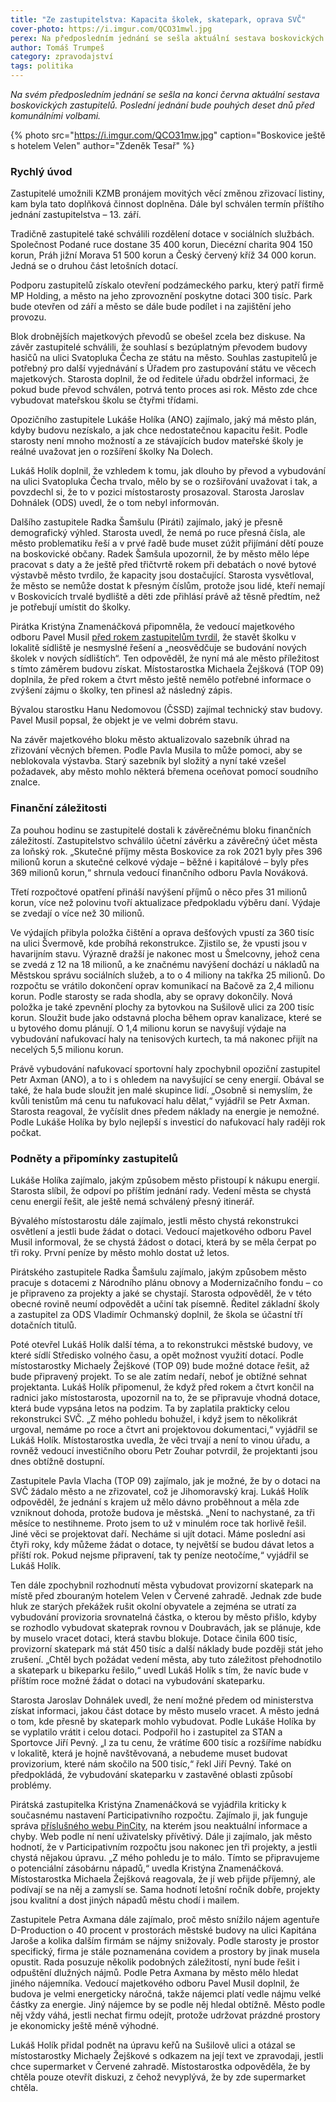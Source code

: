 ```yaml
---
title: "Ze zastupitelstva: Kapacita školek, skatepark, oprava SVČ"
cover-photo: https://i.imgur.com/QCO31mwl.jpg
perex: Na předposledním jednání se sešla aktuální sestava boskovických zastupitelů. Poslední jednání bude pouhých deset dnů před komunálními volbami.
author: Tomáš Trumpeš
category: zpravodajství
tags: politika
---
```


*Na svém předposledním jednání se sešla na konci června aktuální sestava boskovických zastupitelů. Poslední jednání bude pouhých deset dnů před komunálními volbami.*

{% photo src="https://i.imgur.com/QCO31mw.jpg" caption="Boskovice ještě s hotelem Velen" author="Zdeněk Tesař" %}

### Rychlý úvod

Zastupitelé umožnili KZMB pronájem movitých věcí změnou zřizovací listiny, kam byla tato doplňková činnost doplněna. Dále byl schválen termín příštího jednání zastupitelstva – 13. září.

Tradičně zastupitelé také schválili rozdělení dotace v sociálních službách. Společnost Podané ruce dostane 35 400 korun, Diecézní charita 904 150 korun, Práh jižní Morava 51 500 korun a Český červený kříž 34 000 korun. Jedná se o druhou část letošních dotací.

Podporu zastupitelů získalo otevření podzámeckého parku, který patří firmě MP Holding, a město na jeho zprovoznění poskytne dotaci 300 tisíc. Park bude otevřen od září a město se dále bude podílet i na zajištění jeho provozu.

Blok drobnějších majetkových převodů se obešel zcela bez diskuse. Na závěr zastupitelé schválili, že souhlasí s bezúplatným převodem budovy hasičů na ulici Svatopluka Čecha ze státu na město. Souhlas zastupitelů je potřebný pro další vyjednávání s Úřadem pro zastupování státu ve věcech majetkových. Starosta doplnil, že od ředitele úřadu obdržel informaci, že pokud bude převod schválen, potrvá tento proces asi rok. Město zde chce vybudovat mateřskou školu se čtyřmi třídami.

Opozičního zastupitele Lukáše Holíka (ANO) zajímalo, jaký má město plán, kdyby budovu nezískalo, a jak chce nedostatečnou kapacitu řešit. Podle starosty není mnoho možností a ze stávajících budov mateřské školy je reálné uvažovat jen o rozšíření školky Na Dolech.

Lukáš Holík doplnil, že vzhledem k tomu, jak dlouho by převod a vybudování na ulici Svatopluka Čecha trvalo, mělo by se o rozšiřování uvažovat i tak, a povzdechl si, že to v pozici místostarosty prosazoval. Starosta Jaroslav Dohnálek (ODS) uvedl, že o tom nebyl informován.

Dalšího zastupitele Radka Šamšulu (Piráti) zajímalo, jaký je přesně demografický výhled. Starosta uvedl, že nemá po ruce přesná čísla, ale město problematiku řeší a v prvé řadě bude muset zúžit přijímání dětí pouze na boskovické občany. Radek Šamšula upozornil, že by město mělo lépe pracovat s daty a že ještě před třičtvrtě rokem při debatách o nové bytové výstavbě město tvrdilo, že kapacity jsou dostačující. Starosta vysvětloval, že město se nemůže dostat k přesným číslům, protože jsou lidé, kteří nemají v Boskovicích trvalé bydliště a děti zde přihlásí právě až těsně předtím, než je potřebují umístit do školky.

Pirátka Kristýna Znamenáčková připomněla, že vedoucí majetkového odboru Pavel Musil [před rokem zastupitelům tvrdil](https://ohlasy.info/clanky/2021/05/zastupitelstvo.html), že stavět školku v lokalitě sídliště je nesmyslné řešení a „neosvědčuje se budování nových školek v nových sídlištích“. Ten odpověděl, že nyní má ale město příležitost s tímto záměrem budovu získat. Místostarostka Michaela Žejšková (TOP 09) doplnila, že před rokem a čtvrt město ještě nemělo potřebné informace o zvýšení zájmu o školky, ten přinesl až následný zápis.

Bývalou starostku Hanu Nedomovou (ČSSD) zajímal technický stav budovy. Pavel Musil popsal, že objekt je ve velmi dobrém stavu.

Na závěr majetkového bloku město aktualizovalo sazebník úhrad na zřizování věcných břemen. Podle Pavla Musila to může pomoci, aby se neblokovala výstavba. Starý sazebník byl složitý a nyní také vzešel požadavek, aby město mohlo některá břemena oceňovat pomocí soudního znalce.

### Finanční záležitosti

Za pouhou hodinu se zastupitelé dostali k závěrečnému bloku finančních záležitostí. Zastupitelstvo schválilo účetní závěrku a závěrečný účet města za loňský rok. „Skutečné příjmy města Boskovice za rok 2021 byly přes 396 milionů korun a skutečné celkové výdaje – běžné i kapitálové – byly přes 369 milionů korun,“ shrnula vedoucí finančního odboru Pavla Nováková.

Třetí rozpočtové opatření přináší navýšení příjmů o něco přes 31 milionů korun, více než polovinu tvoří aktualizace předpokladu výběru daní. Výdaje se zvedají o více než 30 milionů.

Ve výdajích přibyla položka čištění a oprava dešťových vpustí za 360 tisíc na ulici Švermově, kde probíhá rekonstrukce. Zjistilo se, že vpusti jsou v havarijním stavu. Výrazně dražší je nakonec most u Šmelcovny, jehož cena se zvedá z 12 na 18 milionů, a ke značnému navýšení dochází u nákladů na Městskou správu sociálních služeb, a to o 4 miliony na takřka 25 milionů. Do rozpočtu se vrátilo dokončení oprav komunikací na Bačově za 2,4 milionu korun. Podle starosty se rada shodla, aby se opravy dokončily. Nová položka je také zpevnění plochy za bytovkou na Sušilově ulici za 200 tisíc korun. Sloužit bude jako odstavná plocha během oprav kanalizace, které se u bytového domu plánují. O 1,4 milionu korun se navyšují výdaje na vybudování nafukovací haly na tenisových kurtech, ta má nakonec přijít na necelých 5,5 milionu korun.

Právě vybudování nafukovací sportovní haly zpochybnil opoziční zastupitel Petr Axman (ANO), a to i s ohledem na navyšující se ceny energií. Obával se také, že hala bude sloužit jen malé skupince lidí. „Osobně si nemyslím, že kvůli tenistům má cenu tu nafukovací halu dělat,“ vyjádřil se Petr Axman. Starosta reagoval, že vyčíslit dnes předem náklady na energie je nemožné. Podle Lukáše Holíka by bylo nejlepší s investicí do nafukovací haly raději rok počkat.

### Podněty a připomínky zastupitelů

Lukáše Holíka zajímalo, jakým způsobem město přistoupí k nákupu energií. Starosta slíbil, že odpoví po příštím jednání rady. Vedení města se chystá cenu energií řešit, ale ještě nemá schválený přesný itinerář.

Bývalého místostarostu dále zajímalo, jestli město chystá rekonstrukci osvětlení a jestli bude žádat o dotaci. Vedoucí majetkového odboru Pavel Musil informoval, že se chystá žádost o dotaci, která by se měla čerpat po tři roky. První peníze by město mohlo dostat už letos.

Pirátského zastupitele Radka Šamšulu zajímalo, jakým způsobem město pracuje s dotacemi z Národního plánu obnovy a Modernizačního fondu – co je připraveno za projekty a jaké se chystají. Starosta odpověděl, že v této obecné rovině neumí odpovědět a učiní tak písemně. Ředitel základní školy a zastupitel za ODS Vladimír Ochmanský doplnil, že škola se účastní tří dotačních titulů.

Poté otevřel Lukáš Holík další téma, a to rekonstrukci městské budovy, ve které sídlí Středisko volného času, a opět možnost využití dotací. Podle místostarostky Michaely Žejškové (TOP 09) bude možné dotace řešit, až bude připravený projekt. To se ale zatím nedaří, neboť je obtížné sehnat projektanta. Lukáš Holík připomenul, že když před rokem a čtvrt končil na radnici jako místostarosta, upozornil na to, že se připravuje vhodná dotace, která bude vypsána letos na podzim. Ta by zaplatila prakticky celou rekonstrukci SVČ. „Z mého pohledu bohužel, i když jsem to několikrát urgoval, nemáme po roce a čtvrt ani projektovou dokumentaci,“ vyjádřil se Lukáš Holík. Místostarostka uvedla, že věci trvají a není to vinou úřadu, a rovněž vedoucí investičního oboru Petr Zouhar potvrdil, že projektanti jsou dnes obtížně dostupní.

Zastupitele Pavla Vlacha (TOP 09) zajímalo, jak je možné, že by o dotaci na SVČ žádalo město a ne zřizovatel, což je Jihomoravský kraj. Lukáš Holík odpověděl, že jednání s krajem už mělo dávno proběhnout a měla zde vzniknout dohoda, protože budova je městská. „Není to nachystané, za tři měsíce to nestihneme. Proto jsem to už v minulém roce tak horlivě řešil. Jiné věci se projektovat daří. Necháme si ujít dotaci. Máme poslední asi čtyři roky, kdy můžeme žádat o dotace, ty největší se budou dávat letos a příští rok. Pokud nejsme připravení, tak ty peníze neotočíme,“ vyjádřil se Lukáš Holík.

Ten dále zpochybnil rozhodnutí města vybudovat provizorní skatepark na místě před zbouraným hotelem Velen v Červené zahradě. Jednak zde bude hluk ze starých překážek rušit okolní obyvatele a zejména se utratí za vybudování provizoria srovnatelná částka, o kterou by město přišlo, kdyby se rozhodlo vybudovat skateprak rovnou v Doubravách, jak se plánuje, kde by muselo vracet dotaci, která stavbu blokuje. Dotace činila 600 tisíc, provizorní skatepark má stát 450 tisíc a další náklady bude později stát jeho zrušení. „Chtěl bych požádat vedení města, aby tuto záležitost přehodnotilo a skatepark u bikeparku řešilo,“ uvedl Lukáš Holík s tím, že navíc bude v příštím roce možné žádat o dotaci na vybudování skateparku.

Starosta Jaroslav Dohnálek uvedl, že není možné předem od ministerstva získat informaci, jakou část dotace by město muselo vracet. A město jedná o tom, kde přesně by skatepark mohlo vybudovat. Podle Lukáše Holíka by se vyplatilo vrátit i celou dotaci. Podpořil ho i zastupitel za STAN a Sportovce Jiří Pevný. „I za tu cenu, že vrátíme 600 tisíc a rozšíříme nabídku v lokalitě, která je hojně navštěvovaná, a nebudeme muset budovat provizorium, které nám skočilo na 500 tisíc,“ řekl Jiří Pevný. Také on předpokládá, že vybudování skateparku v zastavěné oblasti způsobí problémy.

Pirátská zastupitelka Kristýna Znamenáčková se vyjádřila kriticky k současnému nastavení Participativního rozpočtu. Zajímalo ji, jak funguje správa [příslušného webu PinCity](https://boskovice.pincity.cz/), na kterém jsou neaktuální informace a chyby. Web podle ní není uživatelsky přívětivý. Dále ji zajímalo, jak město hodnotí, že v Participativním rozpočtu jsou nakonec jen tři projekty, a jestli chystá nějakou úpravu. „Z mého pohledu je to málo. Tímto se připravujeme o potenciální zásobárnu nápadů,“ uvedla Kristýna Znamenáčková. Místostarostka Michaela Žejšková reagovala, že jí web přijde příjemný, ale podívají se na něj a zamyslí se. Sama hodnotí letošní ročník dobře, projekty jsou kvalitní a dost jiných nápadů městu chodí i mailem.

Zastupitele Petra Axmana dále zajímalo, proč město snížilo nájem agentuře D-Production o 40 procent v prostorách městské budovy na ulici Kapitána Jaroše a kolika dalším firmám se nájmy snižovaly. Podle starosty je prostor specifický, firma je stále poznamenána covidem a prostory by jinak musela opustit. Rada posuzuje několik podobných záležitostí, nyní bude řešit i odpuštění dlužných nájmů. Podle Petra Axmana by město mělo hledat jiného nájemníka. Vedoucí majetkového odboru Pavel Musil doplnil, že budova je velmi energeticky náročná, takže nájemci platí vedle nájmu velké částky za energie. Jiný nájemce by se podle něj hledal obtížně. Město podle něj vždy váhá, jestli nechat firmu odejít, protože udržovat prázdné prostory je ekonomicky ještě méně výhodné.

Lukáš Holík přidal podnět na úpravu keřů na Sušilově ulici a otázal se místostarostky Michaely Žejškové s odkazem na její text ve zpravodaji, jestli chce supermarket v Červené zahradě. Místostarostka odpověděla, že by chtěla pouze otevřít diskuzi, z čehož nevyplývá, že by zde supermarket chtěla.

